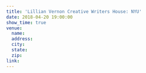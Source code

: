```yaml
---
title: 'Lillian Vernon Creative Writers House: NYU'
date: 2018-04-20 19:00:00
show_time: true
venue:
  name:
  address:
  city:
  state:
  zip:
link:
---
```



